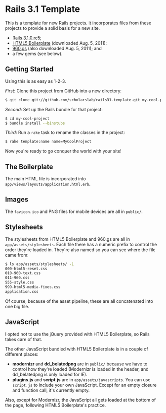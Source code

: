 
# Rails 3.1 Template

This is a template for new Rails projects. It incorporates files from these
projects to provide a solid basis for a new site.

 * [Rails 3.1.0.rc5](https://rubygems.org/gems/rails/versions/3.1.0.rc5);
 * [HTML5 Boilerplate](http://html5boilerplate.com/) (downloaded Aug. 5, 2011);
 * [960.gs](http://960.gs/) (also downloaded Aug. 5, 2011); and
 * a few gems (see below).

## Getting Started

Using this is as easy as 1-2-3.

*First*: Clone this project from GitHub into a new directory:

```bash
$ git clone git://github.com/scholarslab/rails31-template.git my-cool-project
```

*Second*: Set up the Rails bundle for that project:

```bash
$ cd my-cool-project
$ bundle install --binstubs
```

*Third*: Run a `rake` task to rename the classes in the project:

```bash
$ rake template:name name=MyCoolProject
```

Now you're ready to go conquer the world with your site!

## The Boilerplate

The main HTML file is incorporated into
`app/views/layouts/application.html.erb`.

## Images

The `favicon.ico` and PNG files for mobile devices are all in `public/`.

## Stylesheets

The stylesheets from HTML5 Boilerplate and 960.gs are all in
`app/assets/stylesheets`. Each file there has a numeric prefix to control the
order they're loaded in. They're also named so you can see where the file came
from:

```bash
$ ls app/assets/stylesheets/ -1
000-html5-reset.css
010-960-text.css
011-960.css
555-style.css
999-html5-media-fixes.css
application.css
```

Of course, because of the asset pipeline, these are all concatenated into one
big file.

## JavaScript

I opted not to use the jQuery provided with HTML5 Boilerplate, so Rails takes
care of that.

The other JavaScript bundled with HTML5 Boilerplate is in a couple of different
places:

 * **modernizr** and **dd_belatedpng** are in `public/` because we have to
   control how they're loaded (Modernizr is loaded in the header, and
   dd_belatedpng is only loaded for IE).
 * **plugins.js** and **script.js** are in `app/assets/javascripts`. You can
   use `script.js` to include your own JavaScript. Except for an empty closure
   and function call, it's currently empty.

Also, except for Modernizr, the JavaScript all gets loaded at the bottom of the
page, following HTML5 Boilerplate's practice.

